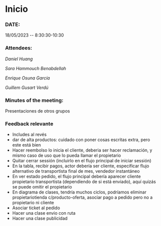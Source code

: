 # Inicio

### DATE:

18/05/2023 -- 8:30:30-10:30

### Attendees:

_Daniel Huang_

_Sara Hammouch Benabdellah_

_Enrique Osuna García_

_Guillem Gusart Verdú_

### Minutes of the meeting:

Presentaciones de otros grupos

### Feedback relevante

- Includes al revés
- dar de alta productos: cuidado con poner cosas escritas extra, pero este está bien
- Hacer reembolso lo inicia el cliente, deberia ser hacer reclamación, y mismo caso de uso que lo pueda llamar el propietario
- Quitar cerrar sessión (incluirlo en el flujo principal de iniciar sessión)
- En la tabla, recibir pagos, actor debería ser cliente, especificar flujo alternativo de transportista final de mes, vendedor instantáneo
- En ver estado pedido, el flujo principal debería aparecer cliente propietario transportista (dependiendo de si está enviado), aquí quizás se puede omitir el propietario
- En diagrama de clases, tendría muchos ciclos, podríamos eliminar propietariotienda c/producto-oferta, asociar pago a pedido pero no a propietario ni cliente
- Asociar ticket al pedido
- Hacer una clase envio con ruta
- Hacer una clase publicidad
